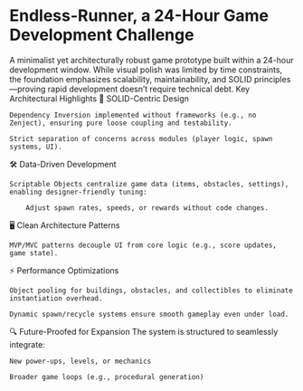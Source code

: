 # Endless-Runner, a 24-Hour Game Development Challenge

A minimalist yet architecturally robust game prototype built within a 24-hour development window. While visual polish was limited by time constraints, the foundation emphasizes scalability, maintainability, and SOLID principles—proving rapid development doesn’t require technical debt.
Key Architectural Highlights
🧩 SOLID-Centric Design

    Dependency Inversion implemented without frameworks (e.g., no Zenject), ensuring pure loose coupling and testability.

    Strict separation of concerns across modules (player logic, spawn systems, UI).

🛠️ Data-Driven Development

    Scriptable Objects centralize game data (items, obstacles, settings), enabling designer-friendly tuning:

        Adjust spawn rates, speeds, or rewards without code changes.

🖥️ Clean Architecture Patterns

    MVP/MVC patterns decouple UI from core logic (e.g., score updates, game state).

⚡ Performance Optimizations

    Object pooling for buildings, obstacles, and collectibles to eliminate instantiation overhead.

    Dynamic spawn/recycle systems ensure smooth gameplay even under load.

🔍 Future-Proofed for Expansion
The system is structured to seamlessly integrate:

    New power-ups, levels, or mechanics

    Broader game loops (e.g., procedural generation)
